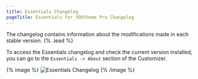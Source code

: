 ```yaml
---
title: Essentials Changelog
pageTitle: Essentials for YOOtheme Pro Changelog
---
```


The changelog contains information about the modifications made in each stable version. {% .lead %}

To access the Essentials changelog and check the current version installed, you can go to the `Essentials -> About` section of the Customizer.

{% image %}
![Essentials Changelog](/assets/ytp/essentials-changelog.gif)
{% /image %}
